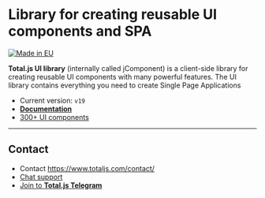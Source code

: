 # Library for creating reusable UI components and SPA

[![Made in EU](https://cdn.componentator.com/eu-small.png)](https://european-union.europa.eu/)

__Total.js UI library__ (internally called jComponent) is a client-side library for creating reusable UI components with many powerful features. The UI library contains everything you need to create Single Page Applications

- Current version: `v19`
- [__Documentation__](https://docs.totaljs.com/components/)
- [300+ UI components](https://componentator.com)

***

## Contact

- Contact <https://www.totaljs.com/contact/>
- [Chat support](https://platform.totaljs.com/?open=messenger)
- [Join to __Total.js Telegram__](https://t.me/totalplatform)